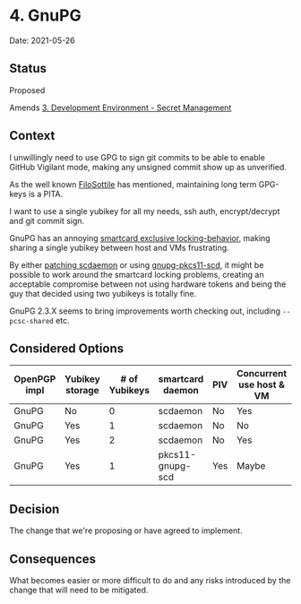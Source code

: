 # 4. GnuPG

Date: 2021-05-26

## Status

Proposed

Amends [3. Development Environment - Secret Management](0003-development-environment-secret-management.md)

## Context

I unwillingly need to use GPG to sign git commits to be able to enable GitHub Vigilant mode, making any unsigned commit show up as unverified.

As the well known [FiloSottile](https://blog.filippo.io/giving-up-on-long-term-pgp/) has mentioned, maintaining long term GPG-keys is a PITA.

I want to use a single yubikey for all my needs, ssh auth, encrypt/decrypt and git commit sign.

GnuPG has an annoying [smartcard exclusive locking-behavior](https://github.com/OpenSC/OpenSC/issues/953), making sharing a single yubikey between host and VMs frustrating.

By either [patching scdaemon](https://github.com/Jehops/freebsd-ports-legacy/commit/1368c2552cb8cd5a1c64f2032366351aae4898cf) or using [gnupg-pkcs11-scd](https://manpages.debian.org/testing/gnupg-pkcs11-scd/gnupg-pkcs11-scd.1.en.html), it might be possible to work around the smartcard locking problems, creating an acceptable compromise between not using hardware tokens and being the guy that decided using two yubikeys is totally fine.

GnuPG 2.3.X seems to bring improvements worth checking out, including `--pcsc-shared` etc.

## Considered Options

| OpenPGP impl | Yubikey storage | # of Yubikeys  | smartcard daemon | PIV | Concurrent use host & VM | Setup Eccentricity         |
| ------------ | --------------- | -------------- | ---------------- | --- | ------------------------ | -------------------------- |
| GnuPG        | No              | 0              | scdaemon         | No  | Yes                      | 2                          |
| GnuPG        | Yes             | 1              | scdaemon         | No  | No                       | 3                          |
| GnuPG        | Yes             | 2              | scdaemon         | No  | Yes                      | 7                          |
| GnuPG        | Yes             | 1              | pkcs11-gnupg-scd | Yes | Maybe                    | 9                          |

## Decision

The change that we're proposing or have agreed to implement.

## Consequences

What becomes easier or more difficult to do and any risks introduced by the change that will need to be mitigated.
